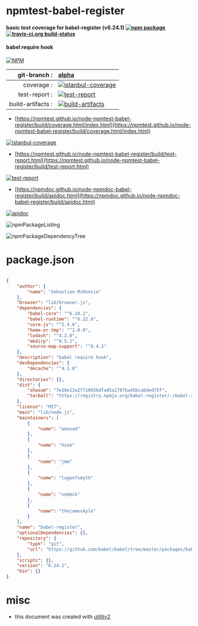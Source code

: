 # npmtest-babel-register

#### basic test coverage for  babel-register (v6.24.1)  [![npm package](https://img.shields.io/npm/v/npmtest-babel-register.svg?style=flat-square)](https://www.npmjs.org/package/npmtest-babel-register) [![travis-ci.org build-status](https://api.travis-ci.org/npmtest/node-npmtest-babel-register.svg)](https://travis-ci.org/npmtest/node-npmtest-babel-register)

#### babel require hook

[![NPM](https://nodei.co/npm/babel-register.png?downloads=true&downloadRank=true&stars=true)](https://www.npmjs.com/package/babel-register)

| git-branch : | [alpha](https://github.com/npmtest/node-npmtest-babel-register/tree/alpha)|
|--:|:--|
| coverage : | [![istanbul-coverage](https://npmtest.github.io/node-npmtest-babel-register/build/coverage.badge.svg)](https://npmtest.github.io/node-npmtest-babel-register/build/coverage.html/index.html)|
| test-report : | [![test-report](https://npmtest.github.io/node-npmtest-babel-register/build/test-report.badge.svg)](https://npmtest.github.io/node-npmtest-babel-register/build/test-report.html)|
| build-artifacts : | [![build-artifacts](https://npmtest.github.io/node-npmtest-babel-register/glyphicons_144_folder_open.png)](https://github.com/npmtest/node-npmtest-babel-register/tree/gh-pages/build)|

- [https://npmtest.github.io/node-npmtest-babel-register/build/coverage.html/index.html](https://npmtest.github.io/node-npmtest-babel-register/build/coverage.html/index.html)

[![istanbul-coverage](https://npmtest.github.io/node-npmtest-babel-register/build/screenCapture.buildCi.browser.%252Ftmp%252Fbuild%252Fcoverage.lib.html.png)](https://npmtest.github.io/node-npmtest-babel-register/build/coverage.html/index.html)

- [https://npmtest.github.io/node-npmtest-babel-register/build/test-report.html](https://npmtest.github.io/node-npmtest-babel-register/build/test-report.html)

[![test-report](https://npmtest.github.io/node-npmtest-babel-register/build/screenCapture.buildCi.browser.%252Ftmp%252Fbuild%252Ftest-report.html.png)](https://npmtest.github.io/node-npmtest-babel-register/build/test-report.html)

- [https://npmdoc.github.io/node-npmdoc-babel-register/build/apidoc.html](https://npmdoc.github.io/node-npmdoc-babel-register/build/apidoc.html)

[![apidoc](https://npmdoc.github.io/node-npmdoc-babel-register/build/screenCapture.buildCi.browser.%252Ftmp%252Fbuild%252Fapidoc.html.png)](https://npmdoc.github.io/node-npmdoc-babel-register/build/apidoc.html)

![npmPackageListing](https://npmtest.github.io/node-npmtest-babel-register/build/screenCapture.npmPackageListing.svg)

![npmPackageDependencyTree](https://npmtest.github.io/node-npmtest-babel-register/build/screenCapture.npmPackageDependencyTree.svg)



# package.json

```json

{
    "author": {
        "name": "Sebastian McKenzie"
    },
    "browser": "lib/browser.js",
    "dependencies": {
        "babel-core": "^6.24.1",
        "babel-runtime": "^6.22.0",
        "core-js": "^2.4.0",
        "home-or-tmp": "^2.0.0",
        "lodash": "^4.2.0",
        "mkdirp": "^0.5.1",
        "source-map-support": "^0.4.2"
    },
    "description": "babel require hook",
    "devDependencies": {
        "decache": "^4.1.0"
    },
    "directories": {},
    "dist": {
        "shasum": "7e10e13a2f71065bdfad5a1787ba45bca6ded75f",
        "tarball": "https://registry.npmjs.org/babel-register/-/babel-register-6.24.1.tgz"
    },
    "license": "MIT",
    "main": "lib/node.js",
    "maintainers": [
        {
            "name": "amasad"
        },
        {
            "name": "hzoo"
        },
        {
            "name": "jmm"
        },
        {
            "name": "loganfsmyth"
        },
        {
            "name": "sebmck"
        },
        {
            "name": "thejameskyle"
        }
    ],
    "name": "babel-register",
    "optionalDependencies": {},
    "repository": {
        "type": "git",
        "url": "https://github.com/babel/babel/tree/master/packages/babel-register"
    },
    "scripts": {},
    "version": "6.24.1",
    "bin": {}
}
```



# misc
- this document was created with [utility2](https://github.com/kaizhu256/node-utility2)
